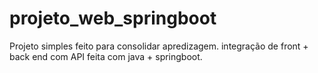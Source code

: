 # projeto_web_springboot
Projeto simples feito para consolidar apredizagem. integração de front + back end com API feita com java + springboot.
